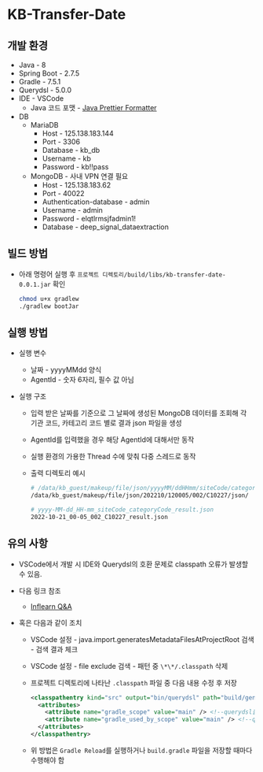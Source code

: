 # KB-Transfer-Date

## 개발 환경

- Java - 8
- Spring Boot - 2.7.5
- Gradle - 7.5.1
- Querydsl - 5.0.0
- IDE - VSCode
  - Java 코드 포맷 - [Java Prettier Formatter](https://marketplace.visualstudio.com/items?itemName=mwpb.java-prettier-formatter)
- DB
  - MariaDB
    - Host - 125.138.183.144
    - Port - 3306
    - Database - kb_db
    - Username - kb
    - Password - kb!!pass
  - MongoDB - 사내 VPN 연결 필요
    - Host - 125.138.183.62
    - Port - 40022
    - Authentication-database - admin
    - Username - admin
    - Password - elqtlrmsjfadmin1!
    - Database - deep_signal_dataextraction

## 빌드 방법

- 아래 명령어 실행 후 `프로젝트 디렉토리/build/libs/kb-transfer-date-0.0.1.jar` 확인

  ```sh
  chmod u+x gradlew
  ./gradlew bootJar
  ```

## 실행 방법

- 실행 변수

  - 날짜 - yyyyMMdd 양식
  - AgentId - 숫자 6자리, 필수 값 아님

- 실행 구조

  - 입력 받은 날짜를 기준으로 그 날짜에 생성된 MongoDB 데이터를 조회해 각 기관 코드, 카테고리 코드 별로 결과 json 파일을 생성
  - AgentId를 입력했을 경우 해당 AgentId에 대해서만 동작
  - 실행 환경의 가용한 Thread 수에 맞춰 다중 스레드로 동작
  - 출력 디렉토리 예시

    ```sh
    # /data/kb_guest/makeup/file/json/yyyyMM/ddHHmm/siteCode/categoryCode/json/
    /data/kb_guest/makeup/file/json/202210/120005/002/C10227/json/

    # yyyy-MM-dd_HH-mm_siteCode_categoryCode_result.json
    2022-10-21_00-05_002_C10227_result.json
    ```

## 유의 사항

- VSCode에서 개발 시 IDE와 Querydsl의 호환 문제로 classpath 오류가 발생할 수 있음.
- 다음 링크 참조
  - [Inflearn Q&A](https://www.inflearn.com/questions/35226)
- 혹은 다음과 같이 조치

  - VSCode 설정 - java.import.generatesMetadataFilesAtProjectRoot 검색 - 검색 결과 체크
  - VSCode 설정 - file exclude 검색 - 패턴 중 `\*\*/.classpath` 삭제
  - 프로젝트 디렉토리에 나타난 `.classpath` 파일 중 다음 내용 수정 후 저장

    ```xml
    <classpathentry kind="src" output="bin/querydsl" path="build/generated/querydsl">
      <attributes>
        <attribute name="gradle_scope" value="main" /> <!--querydsl을 main으로 변경-->
        <attribute name="gradle_used_by_scope" value="main" /> <!--querydsl을 main으로 변경-->
      </attributes>
    </classpathentry>
    ```

  - 위 방법은 `Gradle Reload`를 실행하거나 `build.gradle` 파일을 저장할 때마다 수행해야 함
